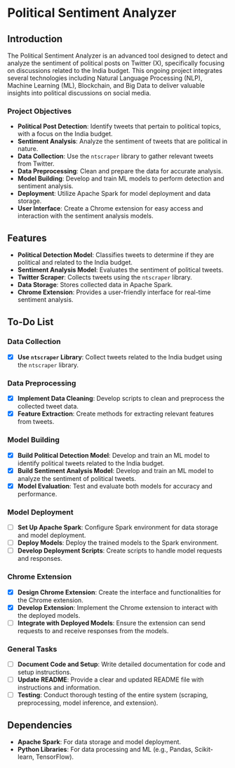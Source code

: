 # Political Sentiment Analyzer

## Introduction

The Political Sentiment Analyzer is an advanced tool designed to detect and analyze the sentiment of political posts on Twitter (X), specifically focusing on discussions related to the India budget. This ongoing project integrates several technologies including Natural Language Processing (NLP), Machine Learning (ML), Blockchain, and Big Data to deliver valuable insights into political discussions on social media.

### Project Objectives

- **Political Post Detection**: Identify tweets that pertain to political topics, with a focus on the India budget.
- **Sentiment Analysis**: Analyze the sentiment of tweets that are political in nature.
- **Data Collection**: Use the `ntscraper` library to gather relevant tweets from Twitter.
- **Data Preprocessing**: Clean and prepare the data for accurate analysis.
- **Model Building**: Develop and train ML models to perform detection and sentiment analysis.
- **Deployment**: Utilize Apache Spark for model deployment and data storage.
- **User Interface**: Create a Chrome extension for easy access and interaction with the sentiment analysis models.

## Features

- **Political Detection Model**: Classifies tweets to determine if they are political and related to the India budget.
- **Sentiment Analysis Model**: Evaluates the sentiment of political tweets.
- **Twitter Scraper**: Collects tweets using the `ntscraper` library.
- **Data Storage**: Stores collected data in Apache Spark.
- **Chrome Extension**: Provides a user-friendly interface for real-time sentiment analysis.

## To-Do List

### Data Collection
- [x] **Use `ntscraper` Library**: Collect tweets related to the India budget using the `ntscraper` library.

### Data Preprocessing
- [x] **Implement Data Cleaning**: Develop scripts to clean and preprocess the collected tweet data.
- [x] **Feature Extraction**: Create methods for extracting relevant features from tweets.

### Model Building
- [x] **Build Political Detection Model**: Develop and train an ML model to identify political tweets related to the India budget.
- [x] **Build Sentiment Analysis Model**: Develop and train an ML model to analyze the sentiment of political tweets.
- [x] **Model Evaluation**: Test and evaluate both models for accuracy and performance.

### Model Deployment
- [ ] **Set Up Apache Spark**: Configure Spark environment for data storage and model deployment.
- [ ] **Deploy Models**: Deploy the trained models to the Spark environment.
- [ ] **Develop Deployment Scripts**: Create scripts to handle model requests and responses.

### Chrome Extension
- [x] **Design Chrome Extension**: Create the interface and functionalities for the Chrome extension.
- [x] **Develop Extension**: Implement the Chrome extension to interact with the deployed models.
- [ ] **Integrate with Deployed Models**: Ensure the extension can send requests to and receive responses from the models.

### General Tasks
- [ ] **Document Code and Setup**: Write detailed documentation for code and setup instructions.
- [ ] **Update README**: Provide a clear and updated README file with instructions and information.
- [ ] **Testing**: Conduct thorough testing of the entire system (scraping, preprocessing, model inference, and extension).

## Dependencies

- **Apache Spark**: For data storage and model deployment.
- **Python Libraries**: For data processing and ML (e.g., Pandas, Scikit-learn, TensorFlow).

